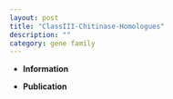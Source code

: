 ```yaml
---
layout: post
title: "ClassIII-Chitinase-Homologues"
description: ""
category: gene family
---
```


* **Information**  

* **Publication**  


